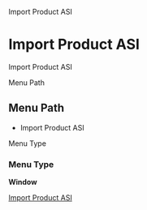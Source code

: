 
Import Product ASI
# Import Product ASI


Import Product ASI

Menu Path
## Menu Path



- Import Product ASI

Menu Type
### Menu Type

**Window**


[Import Product ASI](../../window-import-product-asi.md)